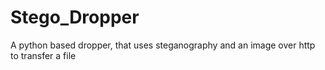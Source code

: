 # Stego_Dropper
A python based dropper, that uses steganography and an image over http to transfer a file
